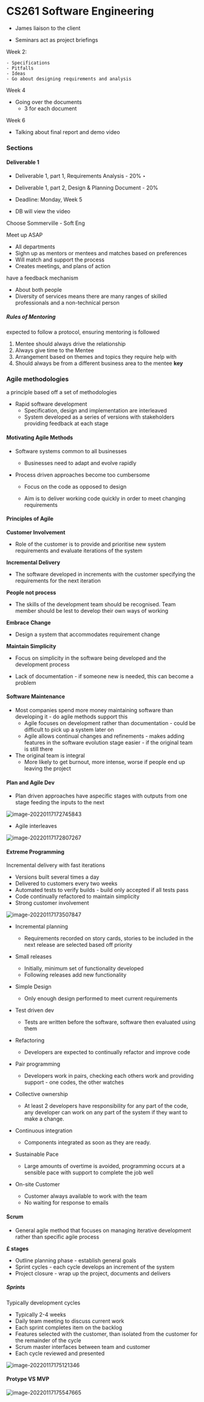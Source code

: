 # CS261 Software Engineering

- James liaison to the client

- Seminars act as project briefings

Week 2:

	- Specifications
	- Pitfalls
	- Ideas
	- Go about designing requirements and analysis

Week 4

- Going over the documents
  - 3 for each document

Week 6

- Talking about final report and demo video

### Sections

#### Deliverable 1

- Deliverable 1, part 1, Requirements Analysis - 20% ‣
-  Deliverable 1, part 2, Design & Planning Document - 20%
  - Deadline: Monday, Week 5

- DB will view the video



Choose Sommerville - Soft Eng



Meet up ASAP

- All departments
- Sighn up as mentors or mentees and matches based on preferences
- Will match and support the process
- Creates meetings, and plans of action

have a feedback mechanism

- About both people
- Diversity of services means there are many ranges of skilled professionals and a non-technical person

##### Rules of Mentoring

expected to follow a protocol, ensuring mentoring is followed

1. Mentee should always drive the relationship
2. Always  give time to the Mentee
3. Arrangement based on themes and topics they require help with
4. Should always be from a different business area to the mentee **key**

### Agile methodologies

a principle based off a set of methodologies

- Rapid software development
  - Specification, design and implementation are interleaved
  - System developed as a series of versions with stakeholders providing feedback at each stage

#### Motivating Agile Methods

- Software systems common to all businesses

  - Businesses need to adapt and evolve rapidly

- Process driven approaches become too cumbersome

  - Focus on the code as opposed to design

  - Aim is to deliver working code quickly in order to meet changing requirements

#### Principles of Agile

**Customer Involvement**

- Role of the customer is to provide and prioritise new system requirements and evaluate iterations of the system

**Incremental Delivery**

- The software developed in increments with the customer specifying the requirements for the next iteration

**People not process**

- The skills of the development team should be recognised. Team member should be lest to develop their own ways of working

**Embrace Change**

- Design a system that accommodates requirement change

**Maintain Simplicity**

- Focus on simplicity in the software being developed and the development process

- Lack of documentation - if someone new is needed, this can become a problem

#### Software Maintenance

- Most companies spend more money maintaining software than developing it - do agile methods support this
  - Agile focuses on development rather than documentation - could be difficult to pick up a system later on
  - Agile allows continual changes and refinements - makes adding features in the software evolution stage easier - if the original team is still there
- The original team is integral
  - More likely to get burnout, more intense, worse if people end up leaving the project

#### Plan and Agile Dev

- Plan driven approaches have aspecific stages with outputs from one stage feeding the inputs to the next

![image-20220117172745843](C:\Users\leonc\AppData\Roaming\Typora\typora-user-images\image-20220117172745843.png)

- Agile interleaves

![image-20220117172807267](C:\Users\leonc\AppData\Roaming\Typora\typora-user-images\image-20220117172807267.png)

#### Extreme Programming 

Incremental delivery with fast iterations

- Versions built several times a day
- Delivered to customers every two weeks
- Automated tests to verify builds - build only accepted if all tests pass
- Code continually refactored to maintain simplicity
- Strong customer involvement

![image-20220117173507847](C:\Users\leonc\AppData\Roaming\Typora\typora-user-images\image-20220117173507847.png)

- Incremental planning
  - Requirements recorded on story cards, stories to be included in the next release are selected based off priority
- Small releases
  - Initially, minimum set of functionality developed
  - Following releases add new functionality
- Simple Design
  - Only enough design performed to meet current requirements
- Test driven dev
  - Tests are written before the software, software then evaluated using them

- Refactoring
  -  Developers are expected to continually refactor and improve code
- Pair programming
  - Developers work in pairs, checking each others work and providing support - one codes, the other watches
- Collective ownership
  - At least 2 developers have responsibility for any part of the code, any developer can work on any part of the system if they want to make a change.
- Continuous integration
  - Components integrated as soon as they are ready.
- Sustainable Pace
  - Large amounts of overtime is avoided, programming occurs at a sensible pace with support to complete the job well
- On-site Customer
  - Customer always available to work with the team
  - No waiting for response to emails

#### Scrum

- General agile method that focuses on managing iterative development rather than specific agile process

**£ stages**

- Outline planning phase - establish general goals
- Sprint cycles - each cycle develops an increment of the system
- Project closure - wrap up the project, documents and delivers

##### Sprints

Typically development cycles

- Typically 2-4 weeks
- Daily team meeting to discuss current work
- Each sprint completes item on the backlog
- Features selected with the customer, than isolated from the customer for the remainder of the cycle
- Scrum master interfaces between team and customer
- Each cycle reviewed and presented

![image-20220117175121346](C:\Users\leonc\AppData\Roaming\Typora\typora-user-images\image-20220117175121346.png)



#### Protype VS MVP

![image-20220117175547665](C:\Users\leonc\AppData\Roaming\Typora\typora-user-images\image-20220117175547665.png)















